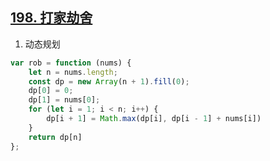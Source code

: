 ## [198. 打家劫舍](https://leetcode.cn/problems/house-robber/)

1. 动态规划
```ts
var rob = function (nums) {
    let n = nums.length;
    const dp = new Array(n + 1).fill(0);
    dp[0] = 0;
    dp[1] = nums[0];
    for (let i = 1; i < n; i++) {
        dp[i + 1] = Math.max(dp[i], dp[i - 1] + nums[i])
    }
    return dp[n]
};
```